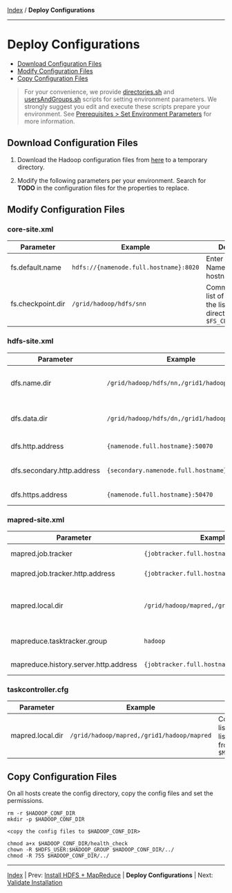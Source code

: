 [Index](./index.md) / **Deploy Configurations**

------

Deploy Configurations
==========

* [Download Configuration Files](#download-configuration-files)
* [Modify Configuration Files](#modify-configuration-files)
* [Copy Configuration Files](#copy-configuration-files)

> For your convenience, we provide [directories.sh](./scripts/directories.sh) and [usersAndGroups.sh](./scripts/usersAndGroups.sh) scripts for setting
> environment parameters. We strongly suggest you edit and execute these scripts prepare your environment.
> See [Prerequisites &gt; Set Environment Parameters](./prerequisites.md#set-environment-parameters) for more information.

Download Configuration Files
-----

1. Download the Hadoop configuration files from [here](./conf) to a temporary directory.

2. Modify the following parameters per your environment. Search for **TODO** in the configuration files for the properties to replace.


Modify Configuration Files
-----

### core-site.xml

| Parameter          | Example       | Description                                       |
|--------------------|---------------|-----------------------------|
| fs.default.name    | <code>hdfs://{namenode.full.hostname}:8020</code>  | Enter your NameNode hostname
| fs.checkpoint.dir  | <code>/grid/hadoop/hdfs/snn</code>  | Comma separated list of paths. Use the list of directories from <code>$FS_CHECKPOINT_DIR</code>

### hdfs-site.xml

| Parameter                          | Example          | Description                       |
|------------------------------------|------------------|-----------------------------------|
| dfs.name.dir                       | <code>/grid/hadoop/hdfs/nn,/grid1/hadoop/hdfs/nn</code> | Comma separated list of paths. Use the list of directories from <code>$DFS_NAME_DIR</code>
| dfs.data.dir                       | <code>/grid/hadoop/hdfs/dn,/grid1/hadoop/hdfs/dn</code> | Comma separated list of paths. Use the list of directories from <code>$DFS_DATA_DIR</code>
| dfs.http.address	                | <code>{namenode.full.hostname}:50070</code>   | Enter your NameNode hostname
| dfs.secondary.http.address         | <code>{secondary.namenode.full.hostname}:50090</code> | Enter your SecondaryNameNode hostname
| dfs.https.address                  | <code>{namenode.full.hostname}:50470</code>   | Enter your NameNode hostname

### mapred-site.xml

| Parameter                             | Example       | Description                         |
|---------------------------------------|---------------|---------------------------------------|
| mapred.job.tracker                    | <code>{jobtracker.full.hostname}:50300</code> | Enter your JobTracker hostname
| mapred.job.tracker.http.address       | <code>{jobtracker.full.hostname}:50030</code> | Enter your JobTracker hostname
| mapred.local.dir                       | <code>/grid/hadoop/mapred,/grid1/hadoop/mapred</code> | Comma separated list of paths. Use the list of directories from <code>$MAPREDUCE_LOCAL_DIR</code>
| mapreduce.tasktracker.group            | <code>hadoop</code> | Enter your group. Use the value of <code>$HADOOP_GROUP</code>
| mapreduce.history.server.http.address | <code>{jobtracker.full.hostname}:51111</code> | Enter your JobTracker hostname

### taskcontroller.cfg

| Parameter                             | Example        | Description                          |
|---------------------------------------|----------------|-------------------------------------|
| mapred.local.dir                         | <code>/grid/hadoop/mapred,/grid1/hadoop/mapred</code> | Comma separated list of paths. Use the list of directories from <code>$MAPREDUCE_LOCAL_DIR</code>


Copy Configuration Files
-----

On all hosts create the config directory, copy the config files and set the permissions.

    rm -r $HADOOP_CONF_DIR
    mkdir -p $HADOOP_CONF_DIR
    
    <copy the config files to $HADOOP_CONF_DIR>
    
    chmod a+x $HADOOP_CONF_DIR/health_check
    chown -R $HDFS_USER:$HADOOP_GROUP $HADOOP_CONF_DIR/../
    chmod -R 755 $HADOOP_CONF_DIR/../


------

[Index](./index.md)
|
Prev: [Install HDFS + MapReduce](./install-hdfs-mapreduce.md)
|
**Deploy Configurations**
|
Next: [Validate Installation](./validate-installation.md)
